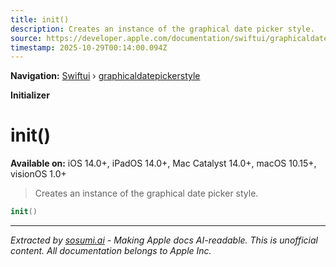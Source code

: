 ```yaml
---
title: init()
description: Creates an instance of the graphical date picker style.
source: https://developer.apple.com/documentation/swiftui/graphicaldatepickerstyle/init()
timestamp: 2025-10-29T00:14:00.094Z
---
```


**Navigation:** [Swiftui](/documentation/swiftui) › [graphicaldatepickerstyle](/documentation/swiftui/graphicaldatepickerstyle)

**Initializer**

# init()

**Available on:** iOS 14.0+, iPadOS 14.0+, Mac Catalyst 14.0+, macOS 10.15+, visionOS 1.0+

> Creates an instance of the graphical date picker style.

```swift
init()
```

---

*Extracted by [sosumi.ai](https://sosumi.ai) - Making Apple docs AI-readable.*
*This is unofficial content. All documentation belongs to Apple Inc.*
